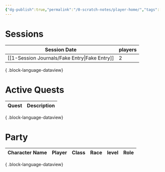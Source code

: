 ```yaml
---
{"dg-publish":true,"permalink":"/0-scratch-notes/player-home/","tags":["gardenEntry"]}
---
```


# Sessions
| Session Date                                     | players |
| ------------------------------------------------ | ------- |
| [[1-Session Journals/Fake Entry\|Fake Entry]] | 2       |

{ .block-language-dataview}

# Active Quests
| Quest | Description |
| ----- | ----------- |

{ .block-language-dataview}

# Party
| Character Name | Player | Class | Race | level | Role |
| -------------- | ------ | ----- | ---- | ----- | ---- |

{ .block-language-dataview}

